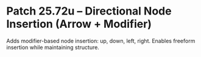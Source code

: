 # Patch 25.72u – Directional Node Insertion (Arrow + Modifier)

Adds modifier-based node insertion: up, down, left, right. Enables freeform insertion while maintaining structure.
